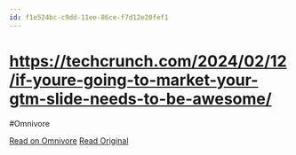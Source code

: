 ```yaml
---
id: f1e524bc-c9dd-11ee-86ce-f7d12e20fef1
---
```


# https://techcrunch.com/2024/02/12/if-youre-going-to-market-your-gtm-slide-needs-to-be-awesome/
#Omnivore

[Read on Omnivore](https://omnivore.app/me/https-techcrunch-com-2024-02-12-if-youre-going-to-market-your-gt-18d9ed1ac81)
[Read Original](https://techcrunch.com/2024/02/12/if-youre-going-to-market-your-gtm-slide-needs-to-be-awesome/)

